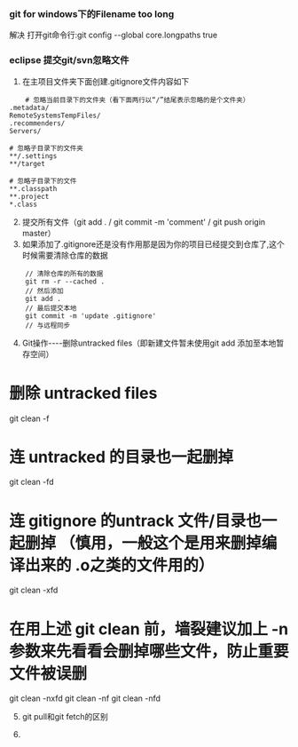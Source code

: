 ### git for windows下的Filename too long
解决
打开git命令行:git config --global core.longpaths true

### eclipse 提交git/svn忽略文件
1. 在主项目文件夹下面创建.gitignore文件内容如下
```language
	# 忽略当前目录下的文件夹（看下面两行以“/”结尾表示忽略的是个文件夹）
.metadata/
RemoteSystemsTempFiles/
.recommenders/
Servers/

# 忽略子目录下的文件夹
**/.settings
**/target

# 忽略子目录下的文件
**.classpath
**.project
*.class

```
2. 提交所有文件（git add . / git commit -m 'comment' / git push origin master）
3. 如果添加了.gitignore还是没有作用那是因为你的项目已经提交到仓库了,这个时候需要清除仓库的数据
```language
	// 清除仓库的所有的数据
	git rm -r --cached .
	// 然后添加
	git add .
	// 最后提交本地
	git commit -m 'update .gitignore'
	// 与远程同步
```

4. Git操作----删除untracked files（即新建文件暂未使用git add 添加至本地暂存空间）
# 删除 untracked files
git clean -f
 
# 连 untracked 的目录也一起删掉
git clean -fd
 
# 连 gitignore 的untrack 文件/目录也一起删掉 （慎用，一般这个是用来删掉编译出来的 .o之类的文件用的）
git clean -xfd
 
# 在用上述 git clean 前，墙裂建议加上 -n 参数来先看看会删掉哪些文件，防止重要文件被误删
git clean -nxfd
git clean -nf
git clean -nfd

5. git pull和git fetch的区别


6. 